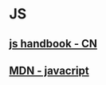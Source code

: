 # JS

## [js handbook - CN](https://www.html.cn/archives/9922)

## [MDN - javacript](https://developer.mozilla.org/zh-CN/docs/Web/JavaScript)
